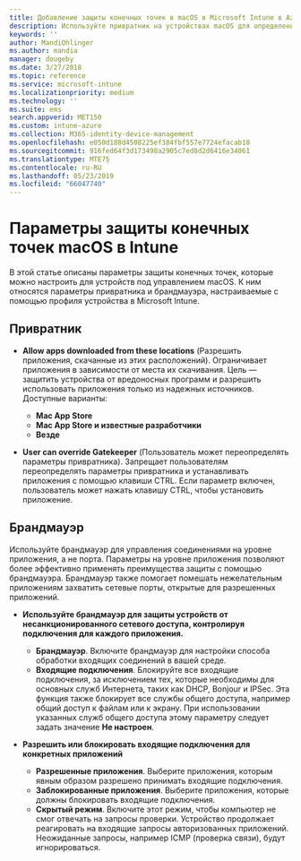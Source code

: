 ```yaml
---
title: Добавление защиты конечных точек в macOS в Microsoft Intune в Azure | Документы Майкрософт
description: Используйте привратник на устройствах macOS для определения источника установки приложений, включая Mac App Store. Кроме того, включите или настройте брандмауэр для разрешения конкретных приложений, блокировки определенных приложений, использования скрытого режима и даже блокировки определенных типов входящих подключений с помощью Microsoft Intune.
keywords: ''
author: MandiOhlinger
ms.author: mandia
manager: dougeby
ms.date: 3/27/2018
ms.topic: reference
ms.service: microsoft-intune
ms.localizationpriority: medium
ms.technology: ''
ms.suite: ems
search.appverid: MET150
ms.custom: intune-azure
ms.collection: M365-identity-device-management
ms.openlocfilehash: e050d188d4508225ef384fbf557e7724efacab18
ms.sourcegitcommit: 916fed64f3d173498a2905c7ed8d2d6416e34061
ms.translationtype: MTE75
ms.contentlocale: ru-RU
ms.lasthandoff: 05/23/2019
ms.locfileid: "66047740"
---
```

# <a name="macos-endpoint-protection-settings-in-intune"></a>Параметры защиты конечных точек macOS в Intune

В этой статье описаны параметры защиты конечных точек, которые можно настроить для устройств под управлением macOS. К ним относятся параметры привратника и брандмауэра, настраиваемые с помощью профиля устройства в Microsoft Intune.

## <a name="gatekeeper"></a>Привратник

- **Allow apps downloaded from these locations** (Разрешить приложения, скачанные из этих расположений). Ограничивает приложения в зависимости от места их скачивания. Цель — защитить устройства от вредоносных программ и разрешить использовать приложения только из надежных источников. Доступные варианты: 
  - **Mac App Store**
  - **Mac App Store и известные разработчики**
  - **Везде**

- **User can override Gatekeeper** (Пользователь может переопределять параметры привратника). Запрещает пользователям переопределять параметры привратника и устанавливать приложения с помощью клавиши CTRL. Если параметр включен, пользователь может нажать клавишу CTRL, чтобы установить приложение.

## <a name="firewall"></a>Брандмауэр

Используйте брандмауэр для управления соединениями на уровне приложения, а не порта. Параметры на уровне приложения позволяют более эффективно применять преимущества защиты с помощью брандмауэра. Брандмауэр также помогает помешать нежелательным приложениям захватить сетевые порты, открытые для разрешенных приложений.

- **Используйте брандмауэр для защиты устройств от несанкционированного сетевого доступа, контролируя подключения для каждого приложения.**
  - **Брандмауэр**. Включите брандмауэр для настройки способа обработки входящих соединений в вашей среде.
  - **Входящие подключения**. Блокируйте все входящие подключения, за исключением тех, которые необходимы для основных служб Интернета, таких как DHCP, Bonjour и IPSec. Эта функция также блокирует все службы общего доступа, например общий доступ к файлам или к экрану. При использовании указанных служб общего доступа этому параметру следует задать значение **Не настроен**.

- **Разрешить или блокировать входящие подключения для конкретных приложений**
  - **Разрешенные приложения**. Выберите приложения, которым явным образом разрешено принимать входящие подключения.
  - **Заблокированные приложения**. Выберите приложения, которые должны блокировать входящие подключения.
  - **Скрытый режим**. Включите этот режим, чтобы компьютер не смог отвечать на запросы проверки. Устройство продолжает реагировать на входящие запросы авторизованных приложений. Неожиданные запросы, например ICMP (проверка связи), будут игнорироваться.
